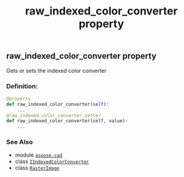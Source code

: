 ﻿---
title: raw_indexed_color_converter property
second_title: Aspose.CAD for Python via .NET API References
description: 
type: docs
weight: 620
url: /aspose.cad/rasterimage/raw_indexed_color_converter/
is_root: false
---

## raw_indexed_color_converter property


Gets or sets the indexed color converter
### Definition:
```python
@property
def raw_indexed_color_converter(self):
    ...
@raw_indexed_color_converter.setter
def raw_indexed_color_converter(self, value):
    ...
```

### See Also
* module [`aspose.cad`](../../)
* class [`IIndexedColorConverter`](/cad/python-net/aspose.cad/iindexedcolorconverter)
* class [`RasterImage`](/cad/python-net/aspose.cad/rasterimage)
